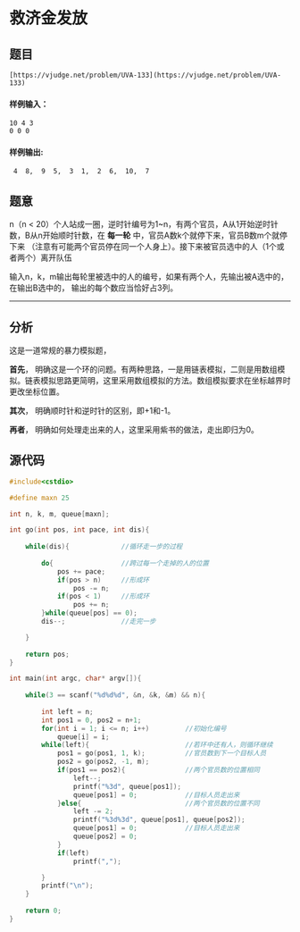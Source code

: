# 救济金发放

## 题目
```
[https://vjudge.net/problem/UVA-133](https://vjudge.net/problem/UVA-133)
```

#### 样例输入：
```
10 4 3
0 0 0
```
#### 样例输出:
```
 4  8,  9  5,  3  1,  2  6,  10,  7
```

## 题意
n（n < 20）个人站成一圈，逆时针编号为1~n，有两个官员，A从1开始逆时针数，B从n开始顺时针数，在 **每一轮** 中，官员A数k个就停下来，官员B数m个就停下来
（注意有可能两个官员停在同一个人身上）。接下来被官员选中的人（1个或者两个）离开队伍

输入n，k，m输出每轮里被选中的人的编号，如果有两个人，先输出被A选中的，在输出B选中的， 输出的每个数应当恰好占3列。

------

## 分析

这是一道常规的暴力模拟题，

**首先**， 明确这是一个环的问题。有两种思路，一是用链表模拟，二则是用数组模拟。链表模拟思路更简明，这里采用数组模拟的方法。数组模拟要求在坐标越界时更改坐标位置。

**其次**， 明确顺时针和逆时针的区别，即+1和-1。

**再者**， 明确如何处理走出来的人，这里采用紫书的做法，走出即归为0。

## 源代码

```cpp
#include<cstdio>

#define maxn 25

int n, k, m, queue[maxn];

int go(int pos, int pace, int dis){
	
	while(dis){				//循环走一步的过程 
		
		do{					//跨过每一个走掉的人的位置 
			pos += pace;
			if(pos > n)		//形成环 
				pos -= n;
			if(pos < 1)		//形成环 
				pos += n; 
		}while(queue[pos] == 0);
		dis--;				//走完一步 

	}
	
	return pos;
}

int main(int argc, char* argv[]){
	
	while(3 == scanf("%d%d%d", &n, &k, &m) && n){ 
		
		int left = n;
		int pos1 = 0, pos2 = n+1;
		for(int i = 1; i <= n; i++)			//初始化编号 
			queue[i] = i;
		while(left){						//若环中还有人，则循环继续 
			pos1 = go(pos1, 1, k);			//官员数到下一个目标人员 
			pos2 = go(pos2, -1, m);
			if(pos1 == pos2){				//两个官员数的位置相同 
				left--;
				printf("%3d", queue[pos1]);
				queue[pos1] = 0;			//目标人员走出来 
			}else{							//两个官员数的位置不同
				left -= 2;					 
				printf("%3d%3d", queue[pos1], queue[pos2]);
				queue[pos1] = 0;			//目标人员走出来 
				queue[pos2] = 0;
			}
			if(left)
				printf(",");

		}
		printf("\n"); 
	}
	
	return 0;
}

```
